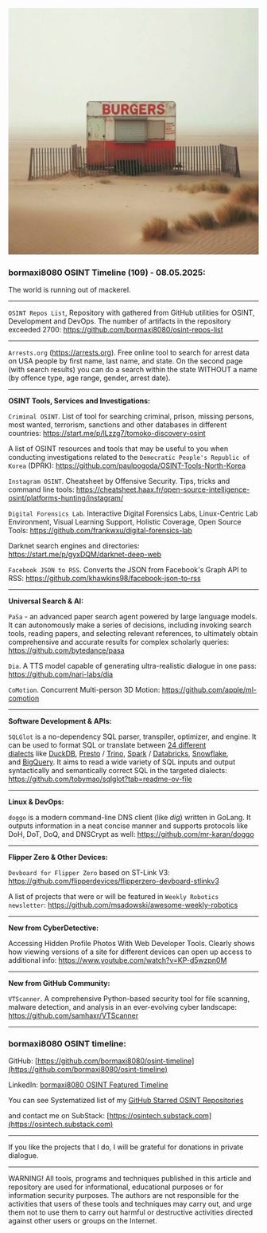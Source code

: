![alt text](img/109.jpg)
### bormaxi8080 OSINT Timeline (109) - 08.05.2025:

The world is running out of mackerel.

----

```OSINT Repos List```, Repository with gathered from GitHub utilities for OSINT, Development and DevOps. The number of artifacts in the repository exceeded 2700: https://github.com/bormaxi8080/osint-repos-list

----

```Arrests.org``` (https://arrests.org). Free online tool to search for arrest data on USA people by first name, last name, and state. On the second page (with search results) you can do a search within the state WITHOUT a name (by offence type, age range, gender, arrest date).

----

**OSINT Tools, Services and Investigations:**

```Criminal OSINT```. List of tool for searching criminal, prison, missing persons, most wanted, terrorism, sanctions and other databases in different countries: https://start.me/p/lLzzg7/tomoko-discovery-osint

A list of OSINT resources and tools that may be useful to you when conducting investigations related to the ```Democratic People's Republic of Korea``` (DPRK): https://github.com/paulpogoda/OSINT-Tools-North-Korea

```Instagram OSINT```. Cheatsheet by Offensive Security. Tips, tricks and command line tools: https://cheatsheet.haax.fr/open-source-intelligence-osint/platforms-hunting/instagram/

```Digital Forensics Lab```. Interactive Digital Forensics Labs, Linux-Centric Lab Environment, Visual Learning Support, Holistic Coverage, Open Source Tools: https://github.com/frankwxu/digital-forensics-lab

Darknet search engines and directories: https://start.me/p/gyxDQM/darknet-deep-web

```Facebook JSON to RSS```. Converts the JSON from Facebook's Graph API to RSS: https://github.com/khawkins98/facebook-json-to-rss

----

**Universal Search & AI:**

```PaSa``` - an advanced paper search agent powered by large language models. It can autonomously make a series of decisions, including invoking search tools, reading papers, and selecting relevant references, to ultimately obtain comprehensive and accurate results for complex scholarly queries: https://github.com/bytedance/pasa

```Dia```. A TTS model capable of generating ultra-realistic dialogue in one pass: https://github.com/nari-labs/dia

```CoMotion```. Concurrent Multi-person 3D Motion: https://github.com/apple/ml-comotion

---

**Software Development & APIs:**

```SQLGlot``` is a no-dependency SQL parser, transpiler, optimizer, and engine. It can be used to format SQL or translate between [24 different dialects](https://github.com/tobymao/sqlglot/blob/main/sqlglot/dialects/__init__.py) like [DuckDB](https://duckdb.org/), [Presto](https://prestodb.io/) / [Trino](https://trino.io/), [Spark](https://spark.apache.org/) / [Databricks](https://www.databricks.com/), [Snowflake](https://www.snowflake.com/en/), and [BigQuery](https://cloud.google.com/bigquery/). It aims to read a wide variety of SQL inputs and output syntactically and semantically correct SQL in the targeted dialects: https://github.com/tobymao/sqlglot?tab=readme-ov-file

----

**Linux & DevOps:**

```doggo``` is a modern command-line DNS client (like _dig_) written in GoLang. It outputs information in a neat concise manner and supports protocols like DoH, DoT, DoQ, and DNSCrypt as well: https://github.com/mr-karan/doggo

----

**Flipper Zero & Other Devices:**

```Devboard for Flipper Zero``` based on ST-Link V3: https://github.com/flipperdevices/flipperzero-devboard-stlinkv3

A list of projects that were or will be featured in ```Weekly Robotics newsletter```: https://github.com/msadowski/awesome-weekly-robotics

----

**New from CyberDetective:**

Accessing Hidden Profile Photos With Web Developer Tools. Clearly shows how viewing versions of a site for different devices can open up access to additional info: https://www.youtube.com/watch?v=KP-d5wzpn0M

----

**New from GitHub Community:**

```VTScanner```. A comprehensive Python-based security tool for file scanning, malware detection, and analysis in an ever-evolving cyber landscape: https://github.com/samhaxr/VTScanner

----
### bormaxi8080 OSINT timeline:

GitHub: [https://github.com/bormaxi8080/osint-timeline](https://github.com/bormaxi8080/osint-timeline)

LinkedIn: [bormaxi8080 OSINT Featured Timeline](https://www.linkedin.com/in/osintech/details/featured/)

You can see Systematized list of my [GitHub Starred OSINT Repositories](https://github.com/bormaxi8080/osint-repos-list)

and contact me on SubStack: [https://osintech.substack.com](https://osintech.substack.com)

----

If you like the projects that I do, I will be grateful for donations in private dialogue.

----

WARNING! All tools, programs and techniques published in this article and repository are used for informational, educational purposes or for information security purposes. The authors are not responsible for the activities that users of these tools and techniques may carry out, and urge them not to use them to carry out harmful or destructive activities directed against other users or groups on the Internet.